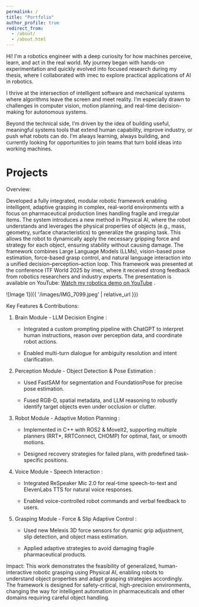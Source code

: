 ```yaml
---
permalink: /
title: "Portfolio"
author_profile: true
redirect_from: 
  - /about/
  - /about.html
---
```




Hi! I'm a robotics engineer with a deep curiosity for how machines perceive, learn, and act in the real world. My journey began with hands-on experimentation and quickly evolved into focused research during my thesis, where I collaborated with imec to explore practical applications of AI in robotics.

I thrive at the intersection of intelligent software and mechanical systems where algorithms leave the screen and meet reality. I’m especially drawn to challenges in computer vision, motion planning, and real-time decision-making for autonomous systems.

Beyond the technical side, I’m driven by the idea of building useful, meaningful systems tools that extend human capability, improve industry, or push what robots can do. I'm always learning, always building, and currently looking for opportunities to join teams that turn bold ideas into working machines.




Projects
======




Overview:

Developed a fully integrated, modular robotic framework enabling intelligent, adaptive grasping in complex, real-world environments with a focus on pharmaceutical production lines handling fragile and irregular items. The system introduces a new method in Physical AI, where the robot understands and leverages the physical properties of objects (e.g., mass, geometry, surface characteristics) to generalize the grasping task. This allows the robot to dynamically apply the necessary gripping force and strategy for each object, ensuring stability without causing damage. The framework combines Large Language Models (LLMs), vision-based pose estimation, force-based grasp control, and natural language interaction into a unified decision–perception–action loop. This framework was presented at the conference ITF World 2025 by imec, where it received strong feedback from robotics researchers and industry experts. The presentation is available on YouTube: [Watch my robotics demo on YouTube](https://www.youtube.com/watch?v=10evZqkg7gM) .



![Image 1]({{ '/images/IMG_7099.jpeg' | relative_url }})






Key Features & Contributions:

1. Brain Module - LLM Decision Engine :

    - Integrated a custom prompting pipeline with ChatGPT to interpret human instructions, reason over perception data, and coordinate robot actions.

    - Enabled multi-turn dialogue for ambiguity resolution and intent clarification.

2. Perception Module - Object Detection & Pose Estimation :

    - Used FastSAM for segmentation and FoundationPose for precise pose estimation.

    - Fused RGB-D, spatial metadata, and LLM reasoning to robustly identify target objects even under occlusion or clutter.

3. Robot Module - Adaptive Motion Planning :

    - Implemented in C++ with ROS2 & MoveIt2, supporting multiple planners (RRT*, RRTConnect, CHOMP) for optimal, fast, or smooth motions.

    - Designed recovery strategies for failed plans, with predefined task-specific positions.

4. Voice Module - Speech Interaction :

    - Integrated ReSpeaker Mic 2.0 for real-time speech-to-text and ElevenLabs TTS for natural voice responses.

    - Enabled voice-controlled robot commands and verbal feedback to users.

5. Grasping Module - Force & Slip Adaptive Control :

    - Used new Melexis 3D force sensors for dynamic grip adjustment, slip detection, and object mass estimation.

    - Applied adaptive strategies to avoid damaging fragile pharmaceutical products.

Impact:
This work demonstrates the feasibility of generalized, human-interactive robotic grasping using Physical AI, enabling robots to understand object properties and adapt grasping strategies accordingly. The framework is designed for safety-critical, high-precision environments, changing the way for intelligent automation in pharmaceuticals and other domains requiring careful object handling.


